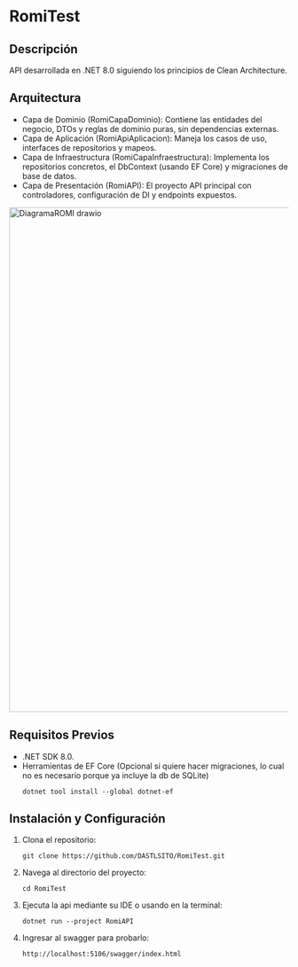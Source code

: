 # RomiTest
## Descripción
API desarrollada en .NET 8.0 siguiendo los principios de Clean Architecture.

## Arquitectura
* Capa de Dominio (RomiCapaDominio): Contiene las entidades del negocio, DTOs y reglas de dominio puras, sin dependencias externas.
* Capa de Aplicación (RomiApiAplicacion): Maneja los casos de uso, interfaces de repositorios y mapeos.
* Capa de Infraestructura (RomiCapaInfraestructura): Implementa los repositorios concretos, el DbContext (usando EF Core) y migraciones de base de datos.
* Capa de Presentación (RomiAPI): El proyecto API principal con controladores, configuración de DI y endpoints expuestos.

<img width="1011" height="911" alt="DiagramaROMI drawio" src="https://github.com/user-attachments/assets/afe0101c-12cf-4c6e-95a5-5d9d8d094250" />

## Requisitos Previos
* .NET SDK 8.0.
* Herramientas de EF Core (Opcional si quiere hacer migraciones, lo cual no es necesario porque ya incluye la db de SQLite)
   ```
   dotnet tool install --global dotnet-ef
   ```

## Instalación y Configuración
1. Clona el repositorio:
   ```
   git clone https://github.com/DASTLSITO/RomiTest.git
   ```
2. Navega al directorio del proyecto:
   ```
   cd RomiTest
   ```   
3. Ejecuta la api mediante su IDE o usando en la terminal:
   ```
   dotnet run --project RomiAPI
   ```
4. Ingresar al swagger para probarlo:
   ```
   http://localhost:5106/swagger/index.html
   ```
